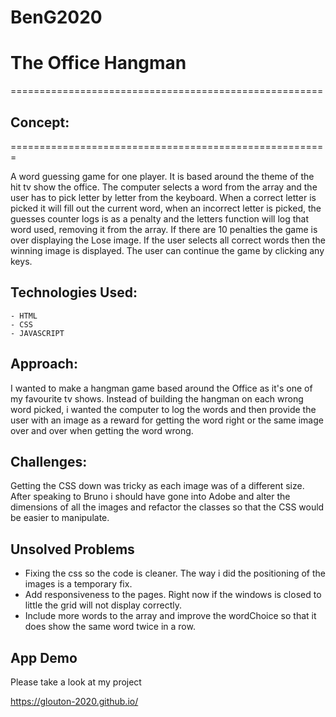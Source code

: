 # BenG2020


# The Office Hangman 

======================================================
## Concept: 
=======================================================

A word guessing game for one player. It is based around the theme of the hit tv show the office. 
The computer selects a word from the array and the user has to pick letter by letter from the keyboard. When a correct letter is picked it will fill out the current word, when an incorrect letter is picked, the guesses counter logs is as a penalty and the letters function will log that word used, removing it from the array. If there are 10 penalties the game is over displaying the Lose image. If the user selects all correct words then the winning image is displayed. The user can continue the game by clicking any keys. 


## Technologies Used:
    - HTML
    - CSS
    - JAVASCRIPT


## Approach: 
I wanted to make a hangman game based around the Office as it's one of my favourite tv shows. Instead of building the hangman on each wrong word picked, i wanted the computer to log the words and then provide the user with an image as a reward for getting the word right or the same image over and over when getting the word wrong. 


## Challenges: 
Getting the CSS down was tricky as each image was of a different size. After speaking to Bruno i should have gone into Adobe and alter the dimensions of all the images and refactor the classes so that the CSS would be easier to manipulate. 

## Unsolved Problems
- Fixing the css so the code is cleaner. The way i did the positioning of the images is a temporary fix. 
- Add responsiveness to the pages. Right now if the windows is closed to little the grid will not display correctly. 
- Include more words to the array and improve the wordChoice so that it does show the same word twice in a row. 


## App Demo 
Please take a look at my project

https://glouton-2020.github.io/
